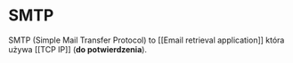 # SMTP
SMTP (Simple Mail Transfer Protocol) to [[Email retrieval application]] która używa [[TCP IP]] (**do potwierdzenia**).